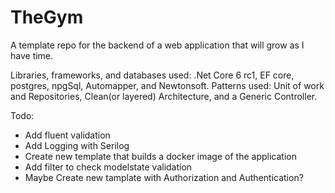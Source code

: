 # TheGym
A template repo for the backend of a web application that will grow as I have time. 

Libraries, frameworks, and databases used: .Net Core 6 rc1, EF core, postgres, npgSql, Automapper, and Newtonsoft.
Patterns used: Unit of work and Repositories, Clean(or layered) Architecture, and a Generic Controller. 

Todo:
- Add fluent validation
- Add Logging with Serilog
- Create new template that builds a docker image of the application
- Add filter to check modelstate validation
- Maybe Create new tamplate with Authorization and Authentication?
